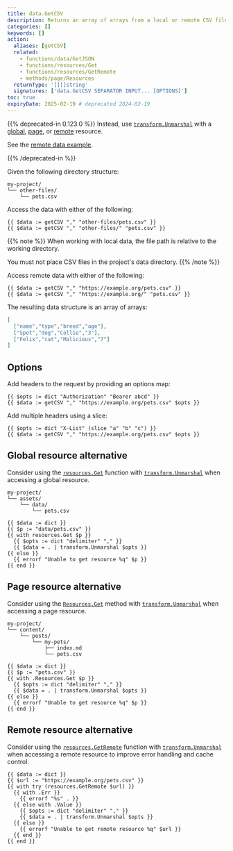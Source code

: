 ```yaml
---
title: data.GetCSV
description: Returns an array of arrays from a local or remote CSV file, or an error if the file does not exist.
categories: []
keywords: []
action:
  aliases: [getCSV]
  related:
    - functions/data/GetJSON
    - functions/resources/Get
    - functions/resources/GetRemote
    - methods/page/Resources
  returnType: '[][]string'
  signatures: ['data.GetCSV SEPARATOR INPUT... [OPTIONS]']
toc: true
expiryDate: 2025-02-19 # deprecated 2024-02-19
---
```


{{% deprecated-in 0.123.0 %}}
Instead, use [`transform.Unmarshal`] with a [global], [page], or [remote] resource.

See the [remote data example].

[`transform.Unmarshal`]: /functions/transform/unmarshal/
[global]: /getting-started/glossary/#global-resource
[page]: /getting-started/glossary/#page-resource
[remote data example]: /functions/resources/getremote/#remote-data
[remote]: /getting-started/glossary/#remote-resource
{{% /deprecated-in %}}

Given the following directory structure:

```text
my-project/
└── other-files/
    └── pets.csv
```

Access the data with either of the following:

```go-html-template
{{ $data := getCSV "," "other-files/pets.csv" }}
{{ $data := getCSV "," "other-files/" "pets.csv" }}
```

{{% note %}}
When working with local data, the file path is relative to the working directory.

You must not place CSV files in the project's data directory.
{{% /note %}}

Access remote data with either of the following:

```go-html-template
{{ $data := getCSV "," "https://example.org/pets.csv" }}
{{ $data := getCSV "," "https://example.org/" "pets.csv" }}
```

The resulting data structure is an array of arrays:

```json
[
  ["name","type","breed","age"],
  ["Spot","dog","Collie","3"],
  ["Felix","cat","Malicious","7"]
]
```

## Options

Add headers to the request by providing an options map:

```go-html-template
{{ $opts := dict "Authorization" "Bearer abcd" }}
{{ $data := getCSV "," "https://example.org/pets.csv" $opts }}
```

Add multiple headers using a slice:

```go-html-template
{{ $opts := dict "X-List" (slice "a" "b" "c") }}
{{ $data := getCSV "," "https://example.org/pets.csv" $opts }}
```

## Global resource alternative

Consider using the [`resources.Get`] function with [`transform.Unmarshal`] when accessing a global resource.

```text
my-project/
└── assets/
    └── data/
        └── pets.csv
```

```go-html-template
{{ $data := dict }}
{{ $p := "data/pets.csv" }}
{{ with resources.Get $p }}
  {{ $opts := dict "delimiter" "," }}
  {{ $data = . | transform.Unmarshal $opts }}
{{ else }}
  {{ errorf "Unable to get resource %q" $p }}
{{ end }}
```

## Page resource alternative

Consider using the [`Resources.Get`] method with [`transform.Unmarshal`] when accessing a page resource.

```text
my-project/
└── content/
    └── posts/
        └── my-pets/
            ├── index.md
            └── pets.csv
```

```go-html-template
{{ $data := dict }}
{{ $p := "pets.csv" }}
{{ with .Resources.Get $p }}
  {{ $opts := dict "delimiter" "," }}
  {{ $data = . | transform.Unmarshal $opts }}
{{ else }}
  {{ errorf "Unable to get resource %q" $p }}
{{ end }}
```

## Remote resource alternative

Consider using the [`resources.GetRemote`] function with [`transform.Unmarshal`] when accessing a remote resource to improve error handling and cache control.

```go-html-template
{{ $data := dict }}
{{ $url := "https://example.org/pets.csv" }}
{{ with try (resources.GetRemote $url) }}
  {{ with .Err }}
    {{ errorf "%s" . }}
  {{ else with .Value }}
    {{ $opts := dict "delimiter" "," }}
    {{ $data = . | transform.Unmarshal $opts }}
  {{ else }}
    {{ errorf "Unable to get remote resource %q" $url }}
  {{ end }}
{{ end }}
```

[`Resources.Get`]: /methods/page/resources/
[`resources.GetRemote`]: /functions/resources/getremote/
[`resources.Get`]: /functions/resources/get/
[`transform.Unmarshal`]: /functions/transform/unmarshal/
